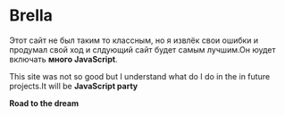 # Brella

Этот сайт не был таким то классным, но я извлёк свои ошибки и продумал свой ход и слдующий сайт будет самым лучшим.Он юудет включать **много JavaScript**.

This site was not so good but I understand what do I do in the 
in future projects.It will be **JavaScript party**



**Road to the dream**